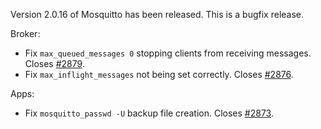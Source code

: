 <!--
.. title: Version 2.0.16 released.
.. slug: version-2-0-16-released
.. date: 2023-08-16 12:57:38 UTC+1
.. tags: Releases
.. category:
.. link:
.. description:
.. type: text
-->

Version 2.0.16 of Mosquitto has been released. This is a bugfix release.

Broker:
- Fix `max_queued_messages 0` stopping clients from receiving messages.
  Closes [#2879].
- Fix `max_inflight_messages` not being set correctly. Closes [#2876].

Apps:
- Fix `mosquitto_passwd -U` backup file creation. Closes [#2873].

[#2873]: https://github.com/eclipse/mosquitto/issues/2873
[#2876]: https://github.com/eclipse/mosquitto/issues/2876
[#2879]: https://github.com/eclipse/mosquitto/issues/2879
